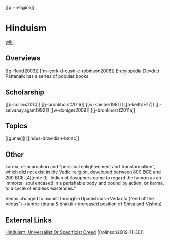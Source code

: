 [[pii-religion]]
# Hinduism
[wiki](https://en.wikipedia.org/wiki/Hinduism)

## Overviews
[[g-flood2003]]
[[m-york-d-cush-c-robinson2008]] Encylopedia
Devdutt Pattanaik has a series of popular books

## Scholarship
[[b-collins2014]]
[[j-bronkhorst2016]]
[[w-kaelber1981]]
[[a-keith1917]]
[[i-selvanayagam1992]]
[[w-doniger2009]]
[[j-bronkhorst2011a]]
## Topics
[[gunas]]
[[indus-dravidian-bmac]]

## Other
karma, reincarnation and "personal enlightenment and transformation", which did not exist in the Vedic religion, developed between 800 BCE and 200 BCE:[4][note 9] 
Indian philosophers came to regard the human as an immortal soul encased in a perishable body and bound by action, or karma, to a cycle of endless existences." 

Vedas changed to monist through->Upanishads->Vedanta ("end of the Vedas")->tantric (jnana & bhakti-> increased position of Shiva and Vishnu) 


## External Links
[Hinduism: Universalist Or Specificist Creed](https://aryaakasha.com/2016/10/29/hinduism-universalist-or-specificist-creed/)
[[rolinson2019-11-30]]